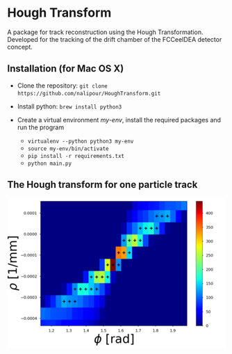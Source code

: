 # Hough Transform

A package for track reconstruction using the Hough Transformation.
Developed for the tracking of the drift chamber of the FCCeeIDEA detector concept.

## Installation (for Mac OS X)

* Clone the repository: `git clone https://github.com/nalipour/HoughTransform.git`
* Install python: `brew install python3`
* Create a virtual environment *my-env*, install the required packages and run the program

  * `virtualenv --python python3 my-env`
  * `source my-env/bin/activate`
  * `pip install -r requirements.txt `
  * `python main.py`


## The Hough transform for one particle track
![your_image_name](images/zoom_HT_withMax.png)
